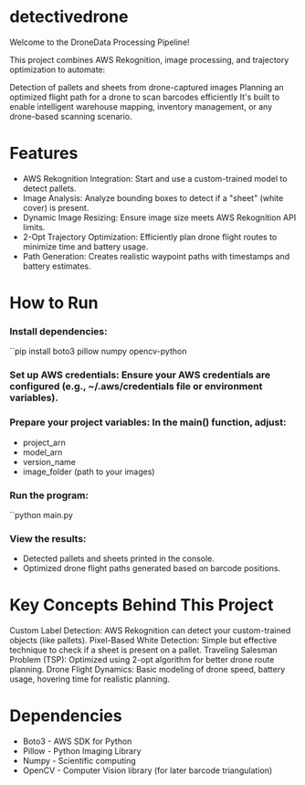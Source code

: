 # detectivedrone
Welcome to the DroneData Processing Pipeline! 

This project combines AWS Rekognition, image processing, and trajectory optimization to automate:

Detection of pallets and sheets from drone-captured images 
Planning an optimized flight path for a drone to scan barcodes efficiently 
It's built to enable intelligent warehouse mapping, inventory management, or any drone-based scanning scenario.


# Features
- AWS Rekognition Integration: Start and use a custom-trained model to detect pallets.
- Image Analysis: Analyze bounding boxes to detect if a "sheet" (white cover) is present.
- Dynamic Image Resizing: Ensure image size meets AWS Rekognition API limits.
- 2-Opt Trajectory Optimization: Efficiently plan drone flight routes to minimize time and battery usage.
- Path Generation: Creates realistic waypoint paths with timestamps and battery estimates.


# How to Run

### Install dependencies:
``pip install boto3 pillow numpy opencv-python
### Set up AWS credentials: Ensure your AWS credentials are configured (e.g., ~/.aws/credentials file or environment variables).
### Prepare your project variables: In the main() function, adjust:
- project_arn
- model_arn
- version_name
- image_folder (path to your images)
### Run the program:
``python main.py
### View the results:
- Detected pallets and sheets printed in the console.
- Optimized drone flight paths generated based on barcode positions.


# Key Concepts Behind This Project

Custom Label Detection: AWS Rekognition can detect your custom-trained objects (like pallets).
Pixel-Based White Detection: Simple but effective technique to check if a sheet is present on a pallet.
Traveling Salesman Problem (TSP): Optimized using 2-opt algorithm for better drone route planning.
Drone Flight Dynamics: Basic modeling of drone speed, battery usage, hovering time for realistic planning.


# Dependencies

- Boto3 - AWS SDK for Python
- Pillow - Python Imaging Library
- Numpy - Scientific computing
- OpenCV - Computer Vision library (for later barcode triangulation)
